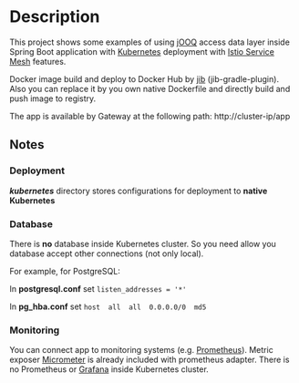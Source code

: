 # Description

This project shows some examples of using [jOOQ](https://www.jooq.org) access data layer inside
Spring Boot application with [Kubernetes](https://kubernetes.io) deployment
with [Istio Service Mesh](https://istio.io) features.

Docker image build and deploy to Docker Hub by [jib](https://github.com/GoogleContainerTools/jib)
(jib-gradle-plugin). Also you can replace it by you own native Dockerfile and directly build and
push image to registry.

The app is available by Gateway at the following path:
http://cluster-ip/app

## Notes

### Deployment

**_kubernetes_** directory stores configurations for deployment to **native** **Kubernetes**

### Database

There is **no** database inside Kubernetes cluster. So you need allow you database accept other
connections (not only local).

For example, for PostgreSQL:

In **postgresql.conf** set `listen_addresses = '*'`

In **pg_hba.conf** set `host  all  all  0.0.0.0/0  md5`

### Monitoring

You can connect app to monitoring systems (e.g. [Prometheus](https://prometheus.io)). Metric
exposer [Micrometer](https://micrometer.io) is already included with prometheus adapter. There is no
Prometheus or [Grafana](https://grafana.com) inside Kubernetes cluster.